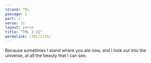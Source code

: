 ```yaml
---
strand: TRL
passage: 2
part: 2
verse: 31
layout: verse
title: "TRL 2:31"
permalink: /TRL/2/31/
---
```

Because sometimes I stand where you are now, and I look out into the universe, at all the beauty that I can see.
